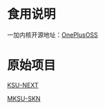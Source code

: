 # 食用说明
一加内核开源地址：[OnePlusOSS](https://github.com/OnePlusOSS/kernel_manifest)

# 原始项目
[KSU-NEXT](https://github.com/KernelSU-Next/KernelSU-Next)

[MKSU-SKN](https://github.com/ShirkNeko/KernelSU)
